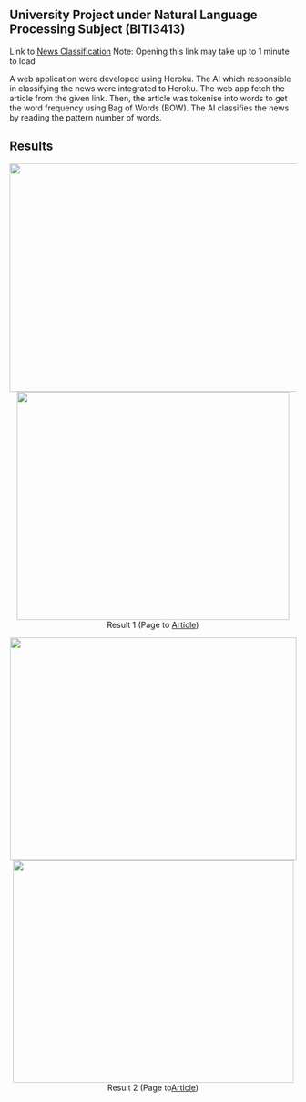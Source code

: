 ## University Project under Natural Language Processing Subject (BITI3413)

Link to [News Classification](https://biti3413-nlp-newsclassify.herokuapp.com/)
Note: Opening this link may take up to 1 minute to load

A web application were developed using Heroku. The AI which responsible in classifying the news were integrated to Heroku.
The web app fetch the article from the given link. Then, the article was tokenise into words to get the word frequency using Bag of Words (BOW). The AI classifies the news by reading the pattern number of words.



## Results
<p align="center">
  <img width="517" height="400" src="https://user-images.githubusercontent.com/55189926/158936358-4d931049-4021-48ba-aeb1-ed6a95efd93d.png">
  <img width="478" height="400" src="https://user-images.githubusercontent.com/55189926/158936370-c71ece58-ddf9-4f5a-ab8e-65aeb1fd5a30.png">
  <br>
  Result 1 (Page to <a href="https://www.unlv.edu/news/release/astronomers-closer-unlocking-origin-mysterious-fast-radio-bursts">Article</a>)
  <br>
</p>

<p align="center">
  <img width="503" height="390" src="https://user-images.githubusercontent.com/55189926/158937328-6b3a1c71-f887-4e4b-9bd1-d53042b79031.png">
  <img width="493" height="390" src="https://user-images.githubusercontent.com/55189926/158937835-c6d9684f-45eb-4d3b-8975-09918eadcee8.png">
  <br>
  Result 2 (Page to<a href="https://www.malaymail.com/news/malaysia/2022/03/16/celcom-digi-maxis-and-u-mobile-welcome-govt-decision-to-rollout-5g-via-sing/2047827">Article</a>)
</p>
